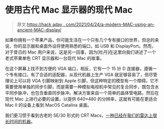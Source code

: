 # 使用古代 Mac 显示器的现代 Mac

> 原文:[https://hack aday . com/2021/04/24/a-modern-MAC-using-an-ancient-MAC-display/](https://hackaday.com/2021/04/24/a-modern-mac-using-an-ancient-mac-display/)

如果你拥有一个苹果产品，你可能生活在一个只有几个专有接口的世界，但总的来说，你的显示器和桌面外设将使用熟悉的端口，如 USB 和 DisplayPort。然而，对于昔日的 Mac 用户来说，这是另一回事，因为[杜丹]在这里向我们讲述了一个老式苹果单色 CRT 显示器和一台现代 Mac 的故事。

在这个屏幕上找不到方便的 VGA 端口，相反，它有一个 15 针 D 连接器，遵循一个专有接口。有了合适的适配器，从现代机器上生产 VGA 就足够容易了，但尽管理论上可以将 VGA 引脚映射到 Apple 引脚，但这种特定的模型有一个障碍。它不需要使用单独的同步引脚，而是需要一种模拟电视机中常见的复合同步，既包含水平同步脉冲，也包含垂直同步脉冲。解决方案来自一个简单的晶体管电路，然后在现代 Mac 上进行必要的设置，以提供 640×480 的分辨率，这就有可能在更适合 Mac II 的设备上看到 MacOS Catalina 桌面。

我们更习惯于看到古老的 SE/30 形式的 CRT Macs，[一种已经在我们的雷达上很长时间的机器](https://hackaday.com/2012/10/28/hackaday-retro-edition-the-macintosh-se30/)。
